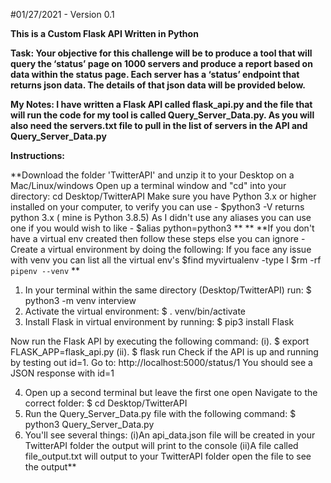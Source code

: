 #01/27/2021 - Version 0.1

**This is a Custom Flask API Written in Python**


**Task: Your objective for this challenge will be to produce a tool that will query the ‘status’ page on 1000 servers and produce a report based on data within the status page. Each server has a ‘status’ endpoint that returns json data. The details of that json data will be provided below.**

**My Notes: I have written a Flask API called flask_api.py and the file that will run the code for my tool is called Query_Server_Data.py. As you will also need the servers.txt file to pull in the list of servers in the API and Query_Server_Data.py**

**Instructions:**

**Download the folder 'TwitterAPI' and unzip it to your Desktop on a Mac/Linux/windows
Open up a terminal window and "cd" into your directory: cd Desktop/TwitterAPI
Make sure you have Python 3.x or higher installed on your computer, to verify you can use - 
$python3 -V 
returns python 3.x ( mine is Python 3.8.5)
As I didn't use any aliases you can use one if you would wish to like - 
$alias python=python3
**
**
**If you don't have a virtual env created then follow these steps else you can ignore - 
Create a virtual environment by doing the following: 
If you face any issue with venv you can list all the virtual env's
$find myvirtualenv -type l 
$rm -rf `pipenv --venv` 
**

1. In your terminal within the same directory (Desktop/TwitterAPI) run: $ python3 -m venv interview 
2. Activate the virtual environment: $ . venv/bin/activate 
3. Install Flask in virtual environment by running: $ pip3 install Flask

Now run the Flask API by executing the following command: 
(i). $ export FLASK_APP=flask_api.py 
(ii). $ flask run
Check if the API is up and running by testing out id=1. Go to: http://localhost:5000/status/1 You should see a JSON response with id=1

4. Open up a second terminal but leave the first one open
Navigate to the correct folder: 
$ cd Desktop/TwitterAPI
5. Run the Query_Server_Data.py file with the following command: 
$ python3 Query_Server_Data.py 
6. You'll see several things:
 (i)An api_data.json file will be created in your TwitterAPI folder
the output will print to the console
 (ii)A file called file_output.txt will output to your TwitterAPI folder
open the file to see the output**
